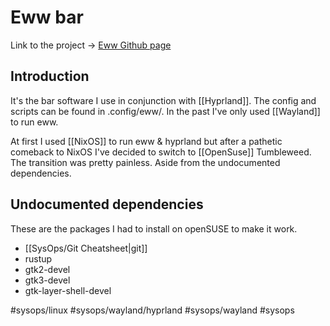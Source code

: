 # Eww bar
Link to the project -> [Eww Github page](https://github.com/elkowar/eww)
## Introduction
It's the bar software I use in conjunction with [[Hyprland]]. The config and scripts can be found in .config/eww/. In the past I've only used [[Wayland]] to run eww.

At first I used [[NixOS]] to run eww & hyprland but after a pathetic comeback to NixOS I've decided to switch to [[OpenSuse]] Tumbleweed. The transition was pretty painless. Aside from the undocumented dependencies.
## Undocumented dependencies
These are the packages I had to install on openSUSE to make it work.
- [[SysOps/Git Cheatsheet|git]]
- rustup
- gtk2-devel
- gtk3-devel
- gtk-layer-shell-devel

#sysops/linux #sysops/wayland/hyprland #sysops/wayland #sysops 